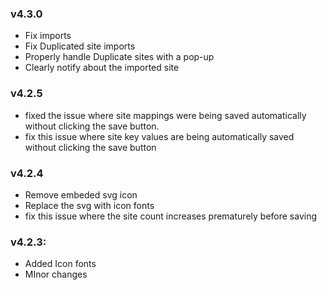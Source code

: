 ### v4.3.0
- Fix imports
- Fix Duplicated site imports
- Properly handle Duplicate sites with a pop-up 
- Clearly notify about the imported site  

### v4.2.5
- fixed the issue where site mappings were being saved automatically without clicking the save button.
- fix this issue where site key values are being automatically saved without clicking the save button

### v4.2.4
- Remove embeded svg icon
- Replace the svg with icon fonts
- fix this issue where the site count increases prematurely before saving

### v4.2.3: 

- Added Icon fonts
- MInor changes 